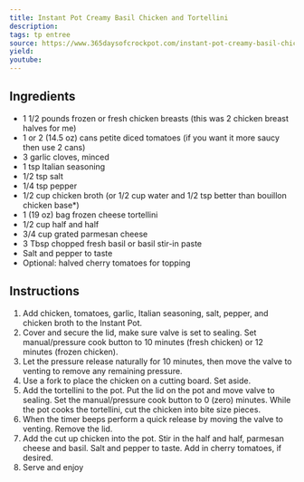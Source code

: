 ```yaml
---
title: Instant Pot Creamy Basil Chicken and Tortellini
description: 
tags: tp entree
source: https://www.365daysofcrockpot.com/instant-pot-creamy-basil-chicken-and-tortellini/
yield: 
youtube:
---
```

## Ingredients
- 1 1/2 pounds frozen or fresh chicken breasts (this was 2 chicken breast halves for me)
- 1 or 2 (14.5 oz) cans petite diced tomatoes (if you want it more saucy then use 2 cans)
- 3 garlic cloves, minced
- 1 tsp Italian seasoning
- 1/2 tsp salt
- 1/4 tsp pepper
- 1/2 cup chicken broth (or 1/2 cup water and 1/2 tsp better than bouillon chicken base*)
- 1 (19 oz) bag frozen cheese tortellini
- 1/2 cup half and half
- 3/4 cup grated parmesan cheese
- 3 Tbsp chopped fresh basil or basil stir-in paste
- Salt and pepper to taste
- Optional: halved cherry tomatoes for topping

## Instructions
1. Add chicken, tomatoes, garlic, Italian seasoning, salt, pepper, and chicken broth to the Instant Pot.
2. Cover and secure the lid, make sure valve is set to sealing. Set manual/pressure cook button to 10 minutes (fresh chicken) or 12 minutes (frozen chicken).
3. Let the pressure release naturally for 10 minutes, then move the valve to venting to remove any remaining pressure.
4. Use a fork to place the chicken on a cutting board. Set aside.
5. Add the tortellini to the pot. Put the lid on the pot and move valve to sealing. Set the manual/pressure cook button to 0 (zero) minutes. While the pot cooks the tortellini, cut the chicken into bite size pieces.
6. When the timer beeps perform a quick release by moving the valve to venting.  Remove the lid.
7. Add the cut up chicken into the pot. Stir in the half and half, parmesan cheese and basil. Salt and pepper to taste. Add in cherry tomatoes, if desired.
8. Serve and enjoy